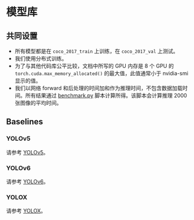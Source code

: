 # 模型库

## 共同设置

- 所有模型都是在 `coco_2017_train` 上训练，在 `coco_2017_val` 上测试。
- 我们使用分布式训练。
- 为了与其他代码库公平比较，文档中所写的 GPU 内存是 8 个 GPU 的 `torch.cuda.max_memory_allocated()` 的最大值，此值通常小于 nvidia-smi 显示的值。
- 我们以网络 forward 和后处理的时间加和作为推理时间，不包含数据加载时间。所有结果通过 [benchmark.py](https://github.com/open-mmlab/mmdetection/blob/master/tools/analysis_tools/benchmark.py) 脚本计算所得。该脚本会计算推理 2000 张图像的平均时间。

## Baselines

### YOLOv5

请参考 [YOLOv5](https://github.com/open-mmlab/mmyolo/blob/master/configs/yolov5)。

### YOLOv6

请参考 [YOLOv6](https://github.com/open-mmlab/mmyolo/blob/master/configs/yolov6)。

### YOLOX

请参考 [YOLOX](https://github.com/open-mmlab/mmyolo/blob/master/configs/yolox)。
